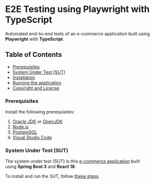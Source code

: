 # E2E Testing using Playwright with TypeScript

Automated end-to-end tests of an e-commerce application built using **Playwright** with **TypeScript**.

## Table of Contents

- [Prerequisites](#prerequisites)
- [System Under Test (SUT)](#system-under-test-sut)
- [Installation](#installation)
- [Running the application](#run-the-application)
- [Copyright and License](#copyright-and-license)

### Prerequisites

Install the following prerequisites:

1. [Oracle JDK](https://www.oracle.com/java/technologies/downloads/) or [OpenJDK](https://openjdk.org/)
2. [Node.js](https://nodejs.org/en/)
3. [PostgreSQL](https://www.postgresql.org/download/)
4. [Visual Studio Code](https://code.visualstudio.com/download)

### System Under Test (SUT)

The system under test (SUT) is this [e-commerce application](https://github.com/mgrybel/ecommerce-website) built using **Spring Boot 3** and **React 18**.

To install and run the SUT, follow [these steps](https://github.com/mgrybel/ecommerce-website/blob/master/README.md).
